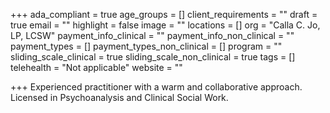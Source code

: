 +++
ada_compliant = true
age_groups = []
client_requirements = ""
draft = true
email = ""
highlight = false
image = ""
locations = []
org = "Calla C. Jo, LP, LCSW"
payment_info_clinical = ""
payment_info_non_clinical = ""
payment_types = []
payment_types_non_clinical = []
program = ""
sliding_scale_clinical = true
sliding_scale_non_clinical = true
tags = []
telehealth = "Not applicable"
website = ""

+++
Experienced practitioner with a warm and collaborative approach. Licensed in Psychoanalysis and Clinical Social Work.